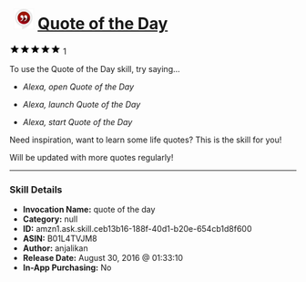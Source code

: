 # &nbsp;<img src="skill_icon" alt="Quote of the Day icon" width="36"> [Quote of the Day](http://alexa.amazon.com/#skills/amzn1.ask.skill.ceb13b16-188f-40d1-b20e-654cb1d8f600)
![5 stars](../../images/ic_star_black_18dp_1x.png)![5 stars](../../images/ic_star_black_18dp_1x.png)![5 stars](../../images/ic_star_black_18dp_1x.png)![5 stars](../../images/ic_star_black_18dp_1x.png)![5 stars](../../images/ic_star_black_18dp_1x.png) 1

To use the Quote of the Day skill, try saying...

* *Alexa, open Quote of the Day*

* *Alexa, launch Quote of the Day*

* *Alexa, start Quote of the Day*

Need inspiration, want to learn some life quotes? This is the skill for you!

Will be updated with more quotes regularly!

***

### Skill Details

* **Invocation Name:** quote of the day
* **Category:** null
* **ID:** amzn1.ask.skill.ceb13b16-188f-40d1-b20e-654cb1d8f600
* **ASIN:** B01L4TVJM8
* **Author:** anjalikan
* **Release Date:** August 30, 2016 @ 01:33:10
* **In-App Purchasing:** No
